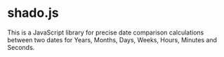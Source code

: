 shado.js
========

This is a JavaScript library for precise date comparison calculations between two dates for Years, Months, Days, Weeks, Hours, Minutes and Seconds.
